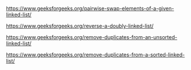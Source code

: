 
https://www.geeksforgeeks.org/pairwise-swap-elements-of-a-given-linked-list/

https://www.geeksforgeeks.org/reverse-a-doubly-linked-list/

https://www.geeksforgeeks.org/remove-duplicates-from-an-unsorted-linked-list/

https://www.geeksforgeeks.org/remove-duplicates-from-a-sorted-linked-list/

